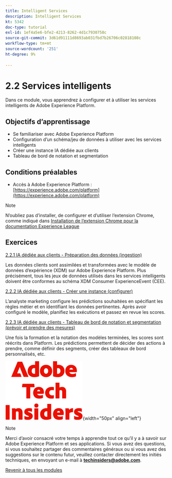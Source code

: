 ```yaml
---
title: Intelligent Services
description: Intelligent Services
kt: 5342
doc-type: tutorial
exl-id: 1ef4a5e6-bfe2-4213-8262-4d1c7930758c
source-git-commit: 3d61d91111d8693ab031fbd7b26706c02818108c
workflow-type: tm+mt
source-wordcount: '251'
ht-degree: 9%

---
```


# 2.2 Services intelligents

Dans ce module, vous apprendrez à configurer et à utiliser les services intelligents de Adobe Experience Platform.

## Objectifs d’apprentissage

- Se familiariser avec Adobe Experience Platform
- Configuration d’un schéma/jeu de données à utiliser avec les services intelligents
- Créer une instance IA dédiée aux clients
- Tableau de bord de notation et segmentation

## Conditions préalables

- Accès à Adobe Experience Platform : [https://experience.adobe.com/platform](https://experience.adobe.com/platform)

>[!NOTE]
>
>N’oubliez pas d’installer, de configurer et d’utiliser l’extension Chrome, comme indiqué dans [Installation de l’extension Chrome pour la documentation Experience League](../../../getting-started/gettingstarted/ex1.md)

## Exercices

[2.2.1 IA dédiée aux clients - Préparation des données (ingestion)](./ex1.md)

Les données clients sont assimilées et transformées avec le modèle de données d’expérience (XDM) sur Adobe Experience Platform. Plus précisément, tous les jeux de données utilisés dans les services intelligents doivent être conformes au schéma XDM Consumer ExperienceEvent (CEE).

[2.2.2 IA dédiée aux clients - Créer une instance (configurer)](./ex2.md)

L’analyste marketing configure les prédictions souhaitées en spécifiant les règles métier et en identifiant les données pertinentes. Après avoir configuré le modèle, planifiez les exécutions et passez en revue les scores.

[2.2.3 IA dédiée aux clients - Tableau de bord de notation et segmentation (prévoir et prendre des mesures)](./ex3.md)

Une fois la formation et la notation des modèles terminées, les scores sont réécrits dans Platform. Les prédictions permettent de décider des actions à prendre, comme définir des segments, créer des tableaux de bord personnalisés, etc.

![Insiders de la technologie &#x200B;](./../../../../assets/images/techinsiders.png){width="50px" align="left"}

>[!NOTE]
>
>Merci d’avoir consacré votre temps à apprendre tout ce qu’il y a à savoir sur Adobe Experience Platform et ses applications. Si vous avez des questions, si vous souhaitez partager des commentaires généraux ou si vous avez des suggestions sur le contenu futur, veuillez contacter directement les initiés techniques, en envoyant un e-mail à **techinsiders@adobe.com**.

[Revenir à tous les modules](./../../../../overview.md)
